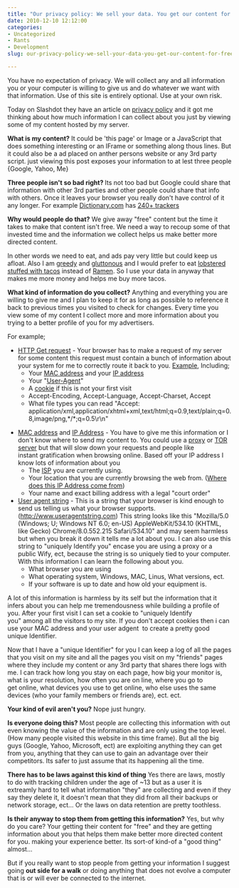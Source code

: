 ```yaml
---
title: "Our privacy policy: We sell your data. You get our content for free, Deal?"
date: 2010-12-10 12:12:00
categories:
- Uncategorized
- Rants
- Development
slug: our-privacy-policy-we-sell-your-data-you-get-our-content-for-free-deal

---
```


You have no expectation of privacy. We will collect any and all information you or your computer is willing to give us and do whatever we want with that information. Use of this site is entirely optional. Use at your own risk.

Today on Slashdot they have an article on <a href="http://yro.slashdot.org/story/10/12/09/1718255/The-First-Truly-Honest-Privacy-Policy?from=rss">privacy policy</a> and it got me thinking about how much information I can collect about you just by viewing some of my content hosted by my server.

<strong>What is my content?</strong>
It could be 'this page' or Image or a JavaScript that does something interesting or an IFrame or something along thous lines. But it could also be a ad placed on anther persons website or any 3rd party script. just viewing this post exposes your information to at lest three people {Google, Yahoo, Me}

<strong>Three people isn't so bad right?
</strong>Its not too bad but Google could share that information with other 3rd parties and other people could share that info with others. Once it leaves your browser you really don't have control of it any longer. For example <a href="http://dictionary.reference.com/">Dictionary.com</a> has <a href="http://blogs.wsj.com/wtk/">240+ trackers</a>

<strong>Why would people do that?</strong>
We give away "free" content but the time it takes to make that content isn't free. We need a way to recoup some of that invested time and the information we collect helps us make better more directed content.

In other words we need to eat, and ads pay very little but could keep us afloat. Also I am <a href="http://en.wikipedia.org/wiki/Greed">greedy</a> and <a href="http://en.wikipedia.org/wiki/Gluttony">gluttonous</a> and I would prefer to eat <a href="http://www.youtube.com/watch?v=0ikR1H3mh90">lobstered stuffed with tacos</a> instead of <a href="http://en.wikipedia.org/wiki/Ramen">Ramen</a>. So I use your data in anyway that makes me more money and helps me buy more tacos.

<strong>What kind of information do you collect?</strong>
Anything and everything you are willing to give me and I plan to keep it for as long as possible to reference it back to previous times you visited to check for changes. Every time you view some of my content I collect more and more information about you trying to a better profile of you for my advertisers.

For example;
<ul>
	<li><a href="http://tools.ietf.org/html/rfc2616#page-53">HTTP Get request</a> - Your browser has to make a request of my server for some content this request must contain a bunch of information about your system for me to correctly route it back to you. <a href="/public/uploads/2010/12/GetRequest.txt">Example</a>, Including;
<ul>
	<li>Your <a href="http://en.wikipedia.org/wiki/MAC_address">MAC address</a> and your <a href="http://en.wikipedia.org/wiki/IP_address">IP address</a></li>
	<li>Your "<a href="http://en.wikipedia.org/wiki/User_agent">User-Agent</a>"</li>
	<li>A <a href="http://en.wikipedia.org/wiki/HTTP_cookie">cookie</a> if this is not your first visit</li>
	<li>Accept-Encoding, Accept-Language, Accept-Charset, Accept</li>
	<li>What file types you can read "Accept: application/xml,application/xhtml+xml,text/html;q=0.9,text/plain;q=0.8,image/png,*/*;q=0.5\r\n"</li>
</ul>
</li>
</ul>
<ul>
	<li><a href="http://en.wikipedia.org/wiki/MAC_address">MAC address</a> and <a href="http://en.wikipedia.org/wiki/IP_address">IP Address</a> - You have to give me this information or I don't know where to send my content to. You could use a <a href="http://en.wikipedia.org/wiki/Proxy_server">proxy</a> or <a href="http://www.torproject.org/">TOR server</a> but that will slow down your requests and people like instant gratification when browsing online. Based off your IP address I know lots of information about you
<ul>
	<li>The <a href="http://en.wikipedia.org/wiki/Internet_service_provider">ISP</a> you are currently using.</li>
	<li>Your location that you are currently browsing the web from. (<a href="http://www.abluestar.com/utilities/what_is_my_ip/where_did_this_ip_addrss_come_from.php">Where does this IP Address come from</a>)</li>
	<li>Your name and exact billing address with a legal "court order"</li>
</ul>
</li>
	<li><a href="http://en.wikipedia.org/wiki/User_agent">User agent string</a> - This is a string that your browser is kind enough to send us telling us what your browser supports. (<a href="http://www.useragentstring.com/">http://www.useragentstring.com</a>) This string looks like this "Mozilla/5.0 (Windows; U; Windows NT 6.0; en-US) AppleWebKit/534.10 (KHTML, like Gecko) Chrome/8.0.552.215 Safari/534.10" and may seem harmless but when you break it down it tells me a lot about you. I can also use this string to "uniquely Identify you" encase you are using a proxy or a public Wify, ect, because the string is so uniquely tied to your computer. With this information I can learn the following about you.
<ul>
	<li>What browser you are using</li>
	<li>What operating system, Windows, MAC, Linus, What versions, ect.</li>
	<li>If your software is up to date and how old your equipment is.</li>
</ul>
</li>
</ul>
A lot of this information is harmless by its self but the information that it infers about you can help me tremendousness while building a profile of you. After your first visit I can set a cookie to "uniquely Identify you" among all the visitors to my site. If you don't accept cookies then i can use your MAC address and your user adgent  to create a pretty good unique Identifier.

Now that I have a "unique Identifier" for you I can keep a log of all the pages that you visit on my site and all the pages you visit on my "friends" pages where they include my content or any 3rd party that shares there logs with me. I can track how long you stay on each page, how big your monitor is, what is your resolution, how often you are on line, where you go to get online, what devices you use to get online, who else uses the same devices (who your family members or friends are), ect. ect.

<strong>Your kind of evil aren't you?</strong>
Nope just hungry.

<strong>Is everyone doing this?</strong>
Most people are collecting this information with out even knowing the value of the information and are only using the top level. (How many people visited this website in this time frame). But all the big guys (Google, Yahoo, Microsoft, ect) are exploiting anything they can get from you, anything that they can use to gain an advantage over their competitors. Its safer to just assume that its happening all the time.

<strong>There has to be laws against this kind of thing</strong>
Yes there are laws, mostly to do with tracking children under the age of ~13 but as a user it is extreamly hard to tell what information "they" are collecting and even if they say they delete it, it doesn't mean that they did from all their backups or network storage, ect... Or the laws on data retention are pretty toothless.

<strong>Is their anyway to stop them from getting this information?</strong>
Yes, but why do you care? Your getting their content for "free" and they are getting information about you that helps them make better more directed content for you. making your experience better. Its sort-of kind-of a "good thing" almost...

But if you really want to stop people from getting your information I suggest going <strong>out side for a walk</strong> or doing anything that does not evolve a computer that is or will ever be connected to the internet.
